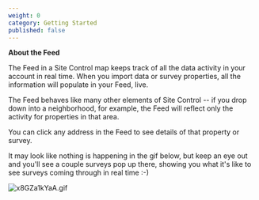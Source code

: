 ```yaml
---
weight: 0
category: Getting Started
published: false
---
```

**About the Feed**

The Feed in a Site Control map keeps track of all the data activity in your account in real time. When you import data or survey properties, all the information will populate in your Feed, live.

The Feed behaves like many other elements of Site Control -- if you drop down into a neighborhood, for example, the Feed will reflect only the activity for properties in that area.

You can click any address in the Feed to see details of that property or survey.

It may look like nothing is happening in the gif below, but keep an eye out and you'll see a couple surveys pop up there, showing you what it's like to see surveys coming through in real time :-)

![x8GZa1kYaA.gif]({{site.baseurl}}/img/x8GZa1kYaA.gif)



